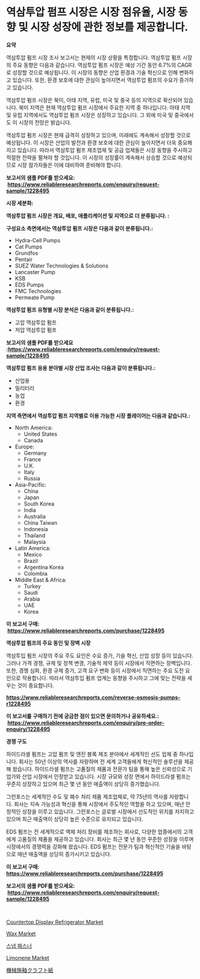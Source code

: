 <p><h1>역삼투압 펌프 시장은 시장 점유율, 시장 동향 및 시장 성장에 관한 정보를 제공합니다.</h1></p><p><strong>요약</strong></p>
<p><p>역삼투압 펌프 시장 조사 보고서는 현재의 시장 상황을 특정합니다. 역삼투압 펌프 시장의 주요 동향은 다음과 같습니다. 역삼투압 펌프 시장은 예상 기간 동안 6.7%의 CAGR로 성장할 것으로 예상됩니다. 이 시장의 동향은 산업 환경과 기술 혁신으로 인해 변화하고 있습니다. 또한, 환경 보호에 대한 관심이 높아지면서 역삼투압 펌프의 수요가 증가하고 있습니다.</p><p>역삼투압 펌프 시장은 북미, 아태 지역, 유럽, 미국 및 중국 등의 지역으로 확산되어 있습니다. 북미 지역은 현재 역삼투압 펌프 시장에서 주요한 지역 중 하나입니다. 아태 지역 및 유럽 지역에서도 역삼투압 펌프 시장은 성장하고 있습니다. 그 외에 미국 및 중국에서도 이 시장의 전망은 밝습니다.</p><p>역삼투압 펌프 시장은 현재 급격히 성장하고 있으며, 미래에도 계속해서 성장할 것으로 예상됩니다. 이 시장은 산업의 발전과 환경 보호에 대한 관심이 높아지면서 더욱 중요해지고 있습니다. 따라서 역삼투압 펌프 제조업체 및 공급 업체들은 시장 동향을 주시하고 적절한 전략을 펼쳐야 할 것입니다. 이 시장의 성장률이 계속해서 상승할 것으로 예상되므로 시장 참가자들은 이에 대비하여 준비해야 합니다.</p></p>
<p><strong>보고서의 샘플 PDF를 받으세요: &nbsp;<a href="https://www.reliableresearchreports.com/enquiry/request-sample/1228495">https://www.reliableresearchreports.com/enquiry/request-sample/1228495</a></strong></p>
<p><strong>시장 세분화:</strong></p>
<p><strong> 역삼투압 펌프 시장은 개요, 배포, 애플리케이션 및 지역으로 더 분류됩니다. :</strong></p>
<p><strong>구성요소 측면에서는 역삼투압 펌프 시장은 다음과 같이 분류됩니다.:</strong></p>
<p><ul><li>Hydra-Cell Pumps</li><li>Cat Pumps</li><li>Grundfos</li><li>Pentair</li><li>SUEZ Water Technologies & Solutions</li><li>Lancaster Pump</li><li>KSB</li><li>EDS Pumps</li><li>FMC Technologies</li><li>Permeate Pump</li></ul></p>
<p><strong> 역삼투압 펌프 유형별 시장 분석은 다음과 같이 분류됩니다.:</strong></p>
<p><ul><li>고압 역삼투압 펌프</li><li>저압 역삼투압 펌프</li></ul></p>
<p><strong>보고서의 샘플 PDF를 받으세요 :<a href="https://www.reliableresearchreports.com/enquiry/request-sample/1228495">https://www.reliableresearchreports.com/enquiry/request-sample/1228495</a></strong></p>
<p><strong> 역삼투압 펌프 응용 분야별 시장 산업 조사는 다음과 같이 분류됩니다.:</strong></p>
<p><ul><li>산업용</li><li>밀리터리</li><li>농업</li><li>환경</li></ul></p>
<p><strong>지역 측면에서 역삼투압 펌프 지역별로 이용 가능한 시장 플레이어는 다음과 같습니다.:</strong></p>
<p><ul>
    <li>
        North America:
        <ul>
            <li>United States</li>
            <li>Canada</li>
        </ul>
    </li>
    <li>
        Europe:
        <ul>
            <li>Germany</li>
            <li>France</li>
            <li>U.K.</li>
            <li>Italy</li>
            <li>Russia</li>
        </ul>
    </li>
    <li>
        Asia-Pacific:
        <ul>
            <li>China</li>
            <li>Japan</li>
            <li>South Korea</li>
            <li>India</li>
            <li>Australia</li>
            <li>China Taiwan</li>
            <li>Indonesia</li>
            <li>Thailand</li>
            <li>Malaysia</li>
        </ul>
    </li>
    <li>
        Latin America:
        <ul>
            <li>Mexico</li>
            <li>Brazil</li>
            <li>Argentina Korea</li>
            <li>Colombia</li>
        </ul>
    </li>
    <li>
        Middle East & Africa:
        <ul>
            <li>Turkey</li>
            <li>Saudi</li>
            <li>Arabia</li>
            <li>UAE</li>
            <li>Korea</li>
        </ul>
    </li>
    </ul></p>
<p><strong>이 보고서 구매: &nbsp;<a href="https://www.reliableresearchreports.com/purchase/1228495">https://www.reliableresearchreports.com/purchase/1228495</a></strong></p>
<p><strong>역삼투압 펌프의 주요 동인 및 장벽 시장</strong></p>
<p><p>역삼투입 펌프 시장의 주요 주도 요인은 수요 증가, 기술 혁신, 산업 성장 등이 있습니다. 그러나 가격 경쟁, 규제 및 정책 변경, 기술적 제약 등이 시장에서 직면하는 장벽입니다. 또한, 경쟁 심화, 환경 규제 증가, 고객 요구 변화 등이 시장에서 직면하는 주요 도전 요인으로 작용합니다. 따라서 역삼투입 펌프 업계는 동향을 주시하고 그에 맞는 전략을 세우는 것이 중요합니다.</p></p>
<p><strong><a href="https://www.reliableresearchreports.com/reverse-osmosis-pumps-r1228495">https://www.reliableresearchreports.com/reverse-osmosis-pumps-r1228495</a></strong></p>
<p><strong>이 보고서를 구매하기 전에 궁금한 점이 있으면 문의하거나 공유하세요.: &nbsp;<a href="https://www.reliableresearchreports.com/enquiry/pre-order-enquiry/1228495">https://www.reliableresearchreports.com/enquiry/pre-order-enquiry/1228495</a></strong></p>
<p><strong>경쟁 구도</strong></p>
<p><p>하이드라셀 펌프는 고압 펌프 및 엔진 블록 제조 분야에서 세계적인 선도 업체 중 하나입니다. 회사는 50년 이상의 역사를 자랑하며 전 세계 고객들에게 혁신적인 솔루션을 제공해 왔습니다. 하이드라셀 펌프는 고품질의 제품과 전문가 팀을 통해 높은 신뢰성으로 기업가와 산업 시장에서 인정받고 있습니다. 시장 규모와 성장 면에서 하이드라셀 펌프는 꾸준히 성장하고 있으며 최근 몇 년 동안 매출액이 상당히 증가했습니다.</p><p>그런포스는 세계적인 수도 및 폐수 처리 제품 제조업체로, 약 75년의 역사를 자랑합니다. 회사는 지속 가능성과 혁신을 통해 시장에서 주도적인 역할을 하고 있으며, 매년 안정적인 성장을 이루고 있습니다. 그런포스는 글로벌 시장에서 선도적인 위치를 차지하고 있으며 최근 매출액이 상당히 높은 수준으로 유지되고 있습니다.</p><p>EDS 펌프는 전 세계적으로 액체 처리 장비를 제조하는 회사로, 다양한 업종에서의 고객에게 고품질의 제품을 제공하고 있습니다. 회사는 최근 몇 년 동안 꾸준한 성장을 이루며 시장에서의 경쟁력을 강화해 왔습니다. EDS 펌프는 전문가 팀과 혁신적인 기술을 바탕으로 매년 매출액을 상당히 증가시키고 있습니다.</p></p>
<p><strong>이 보고서 구매: &nbsp; <a href="https://www.reliableresearchreports.com/purchase/1228495">https://www.reliableresearchreports.com/purchase/1228495</a></strong></p>
<p><strong>보고서의 샘플 PDF를 받으세요: &nbsp;<a href="https://www.reliableresearchreports.com/enquiry/request-sample/1228495">https://www.reliableresearchreports.com/enquiry/request-sample/1228495</a></strong><strong></strong></p>
<p>&nbsp;</p>
<p><p><a href="https://view.publitas.com/reportprime-1/countertop-display-refrigerator-market-report-reveals-the-latest-trends-and-growth-opportunities-of-this-market/">Countertop Display Refrigerator Market</a></p><p><a href="https://issuu.com/reportprime-2/docs/wax-market-size-2030.pptx">Wax Market</a></p><p><a href="https://github.com/vsoq0zknh59/Market-Research-Report-List-1/blob/main/287963629977.md">스냅 패스너</a></p><p><a href="https://issuu.com/reportprime-2/docs/limonene-market-size-2030.pptx">Limonene Market</a></p><p><a href="https://github.com/MosesSpinka1914/Market-Research-Report-List-1/blob/main/367632132829.md">機械施釉クラフト紙</a></p></p>